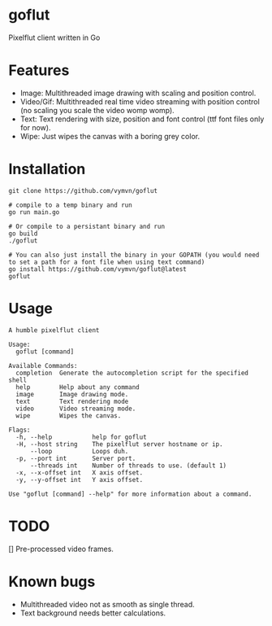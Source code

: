 # goflut
Pixelflut client written in Go

# Features

- Image: Multithreaded image drawing with scaling and position control.
- Video/Gif: Multithreaded real time video streaming with position control (no scaling you scale the video womp womp).
- Text: Text rendering with size, position and font control (ttf font files only for now).
- Wipe: Just wipes the canvas with a boring grey color.

# Installation

```
git clone https://github.com/vymvn/goflut

# compile to a temp binary and run
go run main.go

# Or compile to a persistant binary and run
go build
./goflut

# You can also just install the binary in your GOPATH (you would need to set a path for a font file when using text command)
go install https://github.com/vymvn/goflut@latest
goflut
```

# Usage

```
A humble pixelflut client

Usage:
  goflut [command]

Available Commands:
  completion  Generate the autocompletion script for the specified shell
  help        Help about any command
  image       Image drawing mode.
  text        Text rendering mode
  video       Video streaming mode.
  wipe        Wipes the canvas.

Flags:
  -h, --help           help for goflut
  -H, --host string    The pixelflut server hostname or ip.
      --loop           Loops duh.
  -p, --port int       Server port.
      --threads int    Number of threads to use. (default 1)
  -x, --x-offset int   X axis offset.
  -y, --y-offset int   Y axis offset.

Use "goflut [command] --help" for more information about a command.
```

# TODO

[] Pre-processed video frames.

# Known bugs

- Multithreaded video not as smooth as single thread.
- Text background needs better calculations.

